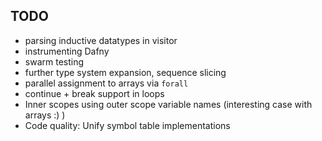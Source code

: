 ## TODO
- parsing inductive datatypes in visitor
- instrumenting Dafny
- swarm testing
- further type system expansion, sequence slicing
- parallel assignment to arrays via ```forall```
- continue + break support in loops
- Inner scopes using outer scope variable names (interesting case with arrays :) )
- Code quality: Unify symbol table implementations
